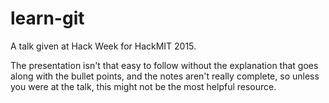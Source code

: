 # learn-git

A talk given at Hack Week for HackMIT 2015.

The presentation isn't that easy to follow without the explanation that goes
along with the bullet points, and the notes aren't really complete, so unless
you were at the talk, this might not be the most helpful resource.
